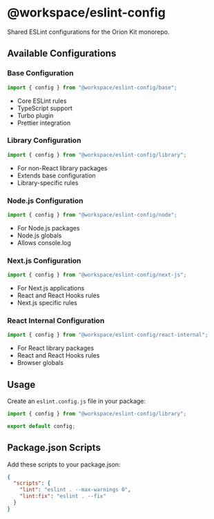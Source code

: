 # @workspace/eslint-config

Shared ESLint configurations for the Orion Kit monorepo.

## Available Configurations

### Base Configuration

```javascript
import { config } from "@workspace/eslint-config/base";
```

- Core ESLint rules
- TypeScript support
- Turbo plugin
- Prettier integration

### Library Configuration

```javascript
import { config } from "@workspace/eslint-config/library";
```

- For non-React library packages
- Extends base configuration
- Library-specific rules

### Node.js Configuration

```javascript
import { config } from "@workspace/eslint-config/node";
```

- For Node.js packages
- Node.js globals
- Allows console.log

### Next.js Configuration

```javascript
import { config } from "@workspace/eslint-config/next-js";
```

- For Next.js applications
- React and React Hooks rules
- Next.js specific rules

### React Internal Configuration

```javascript
import { config } from "@workspace/eslint-config/react-internal";
```

- For React library packages
- React and React Hooks rules
- Browser globals

## Usage

Create an `eslint.config.js` file in your package:

```javascript
import { config } from "@workspace/eslint-config/library";

export default config;
```

## Package.json Scripts

Add these scripts to your package.json:

```json
{
  "scripts": {
    "lint": "eslint . --max-warnings 0",
    "lint:fix": "eslint . --fix"
  }
}
```
